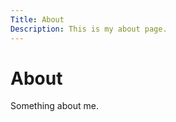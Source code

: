 ```yaml
---
Title: About
Description: This is my about page.
---
```


About
=====================

Something about me.